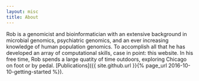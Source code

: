 ```yaml
---
layout: misc
title: About
---
```


Rob is a genomicist and bioinformatician with an extensive background in microbial genomics, psychiatric genomics, and an ever increasing knowledge of human population genomics. To accomplish all that he has developed an array of computational skills, case in point: this website. In his free time, Rob spends a large quatity of time outdoors, exploring Chicago on foot or by pedal. [Publications]({{ site.github.url }}{% page_url 2016-10-10-getting-started %}).
